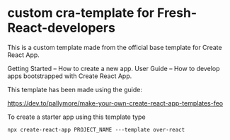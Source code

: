 # custom cra-template for Fresh-React-developers

This is a custom template made from the official base template for Create React App.

Getting Started – How to create a new app.
User Guide – How to develop apps bootstrapped with Create React App.

This template has been made using the guide:

https://dev.to/pallymore/make-your-own-create-react-app-templates-feo

To create a starter app using this template type

`npx create-react-app PROJECT_NAME ---template over-react`
